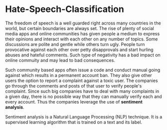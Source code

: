 # Hate-Speech-Classification

The freedom of speech is a well guarded right across many countries in the world, but certain boundaries are always set. The rise of plenty of social media apps and online communities has given people a medium to express their opinions and interact with each other on any number of topics. Some discussions are polite and gentle while others turn ugly. People turn provocative against each other over petty disapprovals and start hurling abuses and hateful comments. Such type of negativity has a bad impact on online commuity and may lead to bad consequences. 

Such community based apps often issue a code and conduct manual going against which results in a permanent account ban. They also give other users the option to report a complaint against a toxic user. The companies go through the comments and posts of that user to verify people's complaint. Since such big companies have to deal with many complaints in a given day, there is no possible way that they can manually verify each and every account. Thus the companies leverage the use of **sentiment analysis**. 

Sentiment analysis is a Natural Language Processing (NLP) technique. It is a supervised learning algorithm that is trained on a text and its label. 

